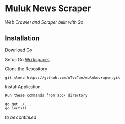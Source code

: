 # Muluk News Scraper
###### Web Crawler and Scraper built with Go

## Installation

Download [Go](https://golang.org/)

Setup Go [Workspaces](https://golang.org/doc/code.html#Workspaces)


Clone the Repository
```
git clone https://github.com/uTosTan/mulukscraper.git
```

Install Application
```
Run these commands from app/ directory

go get ./... 
go install 
```

*to be continued*